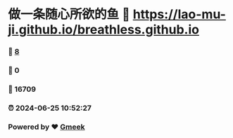 # 做一条随心所欲的鱼 :link: https://lao-mu-ji.github.io/breathless.github.io 
### :page_facing_up: [8](https://lao-mu-ji.github.io/breathless.github.io/tag.html) 
### :speech_balloon: 0 
### :hibiscus: 16709 
### :alarm_clock: 2024-06-25 10:52:27 
### Powered by :heart: [Gmeek](https://github.com/Meekdai/Gmeek)
